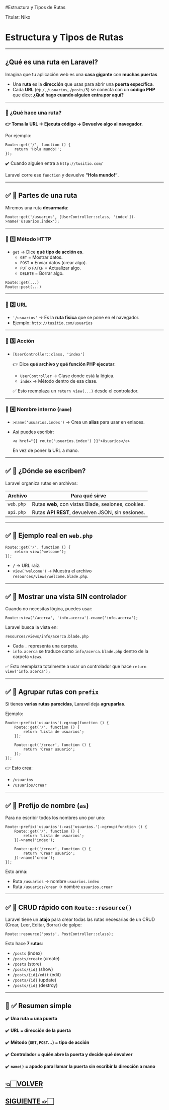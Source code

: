 #Estructura y Tipos de Rutas

Titular: Niko

# Estructura y Tipos de Rutas

---

## **¿Qué es una ruta en Laravel?**

Imagina que tu aplicación web es una **casa gigante** con **muchas puertas**

- Una **ruta** es la **dirección** que usas para abrir una **puerta específica**.
- Cada **URL** (ej: `/`, `/usuarios`, `/posts/5`) se conecta con un **código PHP** que dice: **¿Qué hago cuando alguien entra por aquí?**

---

### 🔑 **¿Qué hace una ruta?**

**👉 Toma la URL → Ejecuta código → Devuelve algo al navegador.**

Por ejemplo:

```
Route::get('/', function () {
    return 'Hola mundo!';
});
```

✔️ Cuando alguien entra a `http://tusitio.com/`

Laravel corre ese `function` y devuelve **“Hola mundo!”**.

---

## ✅ **📍 Partes de una ruta**

Miremos una ruta **desarmada**:

```
Route::get('/usuarios', [UserController::class, 'index'])->name('usuarios.index');
```

---

### 📌 **1️⃣ Método HTTP**

- `get` → Dice **qué tipo de acción es**.
    - `GET` = Mostrar datos.
    - `POST` = Enviar datos (crear algo).
    - `PUT` o `PATCH` = Actualizar algo.
    - `DELETE` = Borrar algo.

```
Route::get(...)
Route::post(...)
```

---

### 📌 **2️⃣ URL**

- `'/usuarios'` → Es la **ruta física** que se pone en el navegador.
- Ejemplo: `http://tusitio.com/usuarios`

---

### 📌 **3️⃣ Acción**

- `[UserController::class, 'index']`
    
    👉 Dice **qué archivo y qué función PHP ejecutar**.
    
    - `UserController` → Clase donde está la lógica.
    - `index` → Método dentro de esa clase.
    
    ✅ Esto reemplaza un `return view(...)` desde el controlador.
    

---

### 📌 **4️⃣ Nombre interno (`name`)**

- `>name('usuarios.index')` → Crea un **alias** para usar en enlaces.
- Así puedes escribir:
    
    ```
    <a href="{{ route('usuarios.index') }}">Usuarios</a>
    ```
    
    En vez de poner la URL a mano.
    

---

## ✅ **📍 ¿Dónde se escriben?**

Laravel organiza rutas en archivos:

| Archivo | Para qué sirve |
| --- | --- |
| `web.php` | Rutas **web**, con vistas Blade, sesiones, cookies. |
| `api.php` | Rutas **API REST**, devuelven JSON, sin sesiones. |

---

## ✅ **📍 Ejemplo real en `web.php`**

```
Route::get('/', function () {
    return view('welcome');
});
```

- **`/`** → URL raíz.
- `view('welcome')` → Muestra el archivo `resources/views/welcome.blade.php`.

---

## ✅ **📍 Mostrar una vista SIN controlador**

Cuando no necesitas lógica, puedes usar:

```
Route::view('/acerca', 'info.acerca')->name('info.acerca');
```

Laravel busca la vista en:

```
resources/views/info/acerca.blade.php
```

- Cada `.` representa una carpeta.
- `info.acerca` se traduce como `info/acerca.blade.php` dentro de la carpeta `views`.

✅ Esto reemplaza totalmente a usar un controlador que hace `return view('info.acerca');`

---

## ✅ **📍 Agrupar rutas con `prefix`**

Si tienes **varias rutas parecidas**, Laravel deja **agruparlas**.

Ejemplo:

```
Route::prefix('usuarios')->group(function () {
    Route::get('/', function () {
        return 'Lista de usuarios';
    });

    Route::get('/crear', function () {
        return 'Crear usuario';
    });
});
```

👉 Esto crea:

- `/usuarios`
- `/usuarios/crear`

---

## ✅ **📍 Prefijo de nombre (`as`)**

Para no escribir todos los nombres uno por uno:

```
Route::prefix('usuarios')->as('usuarios.')->group(function () {
    Route::get('/', function () {
        return 'Lista de usuarios';
    })->name('index');

    Route::get('/crear', function () {
        return 'Crear usuario';
    })->name('crear');
});
```

Esto arma:

- Ruta `/usuarios` → nombre `usuarios.index`
- Ruta `/usuarios/crear` → nombre `usuarios.crear`

---

## ✅ **📍 CRUD rápido con `Route::resource()`**

Laravel tiene un **atajo** para crear todas las rutas necesarias de un CRUD (Crear, Leer, Editar, Borrar) de golpe:

```
Route::resource('posts', PostController::class);
```

Esto hace **7 rutas**:

- `/posts` (index)
- `/posts/create` (create)
- `/posts` (store)
- `/posts/{id}` (show)
- `/posts/{id}/edit` (edit)
- `/posts/{id}` (update)
- `/posts/{id}` (destroy)

---

## 🏑 **✅ Resumen simple**

✔️ **Una ruta = una puerta**

✔️ **URL = dirección de la puerta**

✔️ **Método (`GET`, `POST`...) = tipo de acción**

✔️ **Controlador = quién abre la puerta y decide qué devolver**

✔️ **`name()` = apodo para llamar la puerta sin escribir la dirección a mano**

## [👈🏻VOLVER](índex%20Laravel%2012.md)

## [SIGUIENTE 👉🏻](Parámetros%20y%20Nombres.md)
